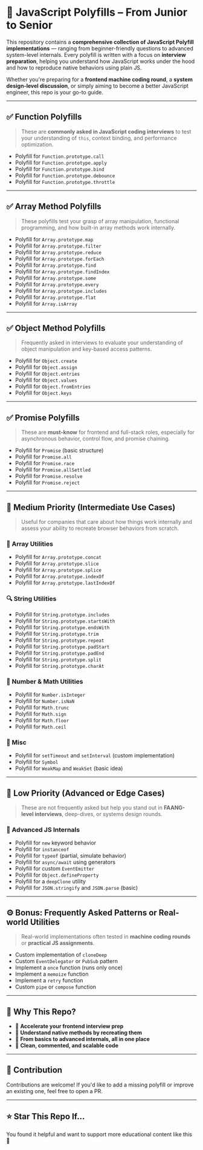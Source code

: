 # 🧠 JavaScript Polyfills – From Junior to Senior

This repository contains a **comprehensive collection of JavaScript Polyfill implementations** — ranging from beginner-friendly questions to advanced system-level internals. Every polyfill is written with a focus on **interview preparation**, helping you understand how JavaScript works under the hood and how to reproduce native behaviors using plain JS.

Whether you're preparing for a **frontend machine coding round**, a **system design-level discussion**, or simply aiming to become a better JavaScript engineer, this repo is your go-to guide.

---

## ✅ Function Polyfills

> These are **commonly asked in JavaScript coding interviews** to test your understanding of `this`, context binding, and performance optimization.

- Polyfill for `Function.prototype.call`
- Polyfill for `Function.prototype.apply`
- Polyfill for `Function.prototype.bind`
- Polyfill for `Function.prototype.debounce`
- Polyfill for `Function.prototype.throttle`

---

## ✅ Array Method Polyfills

> These polyfills test your grasp of array manipulation, functional programming, and how built-in array methods work internally.

- Polyfill for `Array.prototype.map`
- Polyfill for `Array.prototype.filter`
- Polyfill for `Array.prototype.reduce`
- Polyfill for `Array.prototype.forEach`
- Polyfill for `Array.prototype.find`
- Polyfill for `Array.prototype.findIndex`
- Polyfill for `Array.prototype.some`
- Polyfill for `Array.prototype.every`
- Polyfill for `Array.prototype.includes`
- Polyfill for `Array.prototype.flat`
- Polyfill for `Array.isArray`

---

## ✅ Object Method Polyfills

> Frequently asked in interviews to evaluate your understanding of object manipulation and key-based access patterns.

- Polyfill for `Object.create`
- Polyfill for `Object.assign`
- Polyfill for `Object.entries`
- Polyfill for `Object.values`
- Polyfill for `Object.fromEntries`
- Polyfill for `Object.keys`

---

## ✅ Promise Polyfills

> These are **must-know** for frontend and full-stack roles, especially for asynchronous behavior, control flow, and promise chaining.

- Polyfill for `Promise` (basic structure)
- Polyfill for `Promise.all`
- Polyfill for `Promise.race`
- Polyfill for `Promise.allSettled`
- Polyfill for `Promise.resolve`
- Polyfill for `Promise.reject`

---

## 🧠 Medium Priority (Intermediate Use Cases)

> Useful for companies that care about how things work internally and assess your ability to recreate browser behaviors from scratch.

### 🔄 Array Utilities

- Polyfill for `Array.prototype.concat`
- Polyfill for `Array.prototype.slice`
- Polyfill for `Array.prototype.splice`
- Polyfill for `Array.prototype.indexOf`
- Polyfill for `Array.prototype.lastIndexOf`

### 🔍 String Utilities

- Polyfill for `String.prototype.includes`
- Polyfill for `String.prototype.startsWith`
- Polyfill for `String.prototype.endsWith`
- Polyfill for `String.prototype.trim`
- Polyfill for `String.prototype.repeat`
- Polyfill for `String.prototype.padStart`
- Polyfill for `String.prototype.padEnd`
- Polyfill for `String.prototype.split`
- Polyfill for `String.prototype.charAt`

### 🔐 Number & Math Utilities

- Polyfill for `Number.isInteger`
- Polyfill for `Number.isNaN`
- Polyfill for `Math.trunc`
- Polyfill for `Math.sign`
- Polyfill for `Math.floor`
- Polyfill for `Math.ceil`

### 👻 Misc

- Polyfill for `setTimeout` and `setInterval` (custom implementation)
- Polyfill for `Symbol`
- Polyfill for `WeakMap` and `WeakSet` (basic idea)

---

## 🔬 Low Priority (Advanced or Edge Cases)

> These are not frequently asked but help you stand out in **FAANG-level interviews**, deep-dives, or systems design rounds.

### 🎯 Advanced JS Internals

- Polyfill for `new` keyword behavior
- Polyfill for `instanceof`
- Polyfill for `typeof` (partial, simulate behavior)
- Polyfill for `async/await` using generators
- Polyfill for custom `EventEmitter`
- Polyfill for `Object.defineProperty`
- Polyfill for a `deepClone` utility
- Polyfill for `JSON.stringify` and `JSON.parse` (basic)

---

## ⚙️ Bonus: Frequently Asked Patterns or Real-world Utilities

> Real-world implementations often tested in **machine coding rounds** or **practical JS assignments**.

- Custom implementation of `cloneDeep`
- Custom `EventDelegator` or `PubSub` pattern
- Implement a `once` function (runs only once)
- Implement a `memoize` function
- Implement a `retry` function
- Custom `pipe` or `compose` function

---

## 🧭 Why This Repo?

- 🚀 **Accelerate your frontend interview prep**
- 🧩 **Understand native methods by recreating them**
- 🧠 **From basics to advanced internals, all in one place**
- 💬 **Clean, commented, and scalable code**

---

## 📌 Contribution

Contributions are welcome! If you'd like to add a missing polyfill or improve an existing one, feel free to open a PR.

---

## ⭐️ Star This Repo If...

You found it helpful and want to support more educational content like this 🙌
